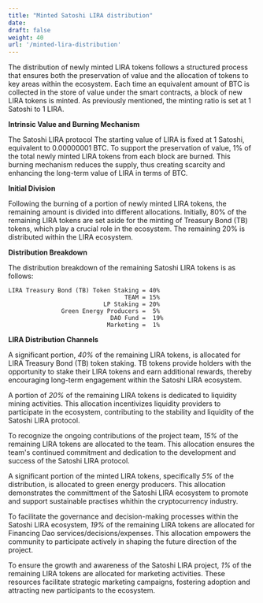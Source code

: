 ```yaml
---
title: "Minted Satoshi LIRA distribution"
date:
draft: false
weight: 40
url: '/minted-lira-distribution'
---
```


The distribution of newly minted LIRA tokens follows a structured
process that ensures both the preservation of value and the allocation
of tokens to key areas within the ecosystem. Each time an equivalent
amount of BTC is collected in the store of value under the smart
contracts, a block of new LIRA tokens is minted. As previously
mentioned, the minting ratio is set at 1 Satoshi to 1 LIRA.

**Intrinsic Value and Burning Mechanism**

The Satoshi LIRA protocol
The starting value of LIRA is fixed at 1 Satoshi, equivalent to
0.00000001 BTC. To support the preservation of value, 1% of the total
newly minted LIRA tokens from each block are burned. This burning
mechanism reduces the supply, thus creating scarcity and enhancing the
long-term value of LIRA in terms of BTC.

**Initial Division**

Following the burning of a portion of newly
minted LIRA tokens, the remaining amount is divided into different
allocations. Initially, 80% of the remaining LIRA tokens are set aside
for the minting of Treasury Bond (TB) tokens, which play a crucial
role in the ecosystem. The remaining 20% is distributed within the
LIRA ecosystem.

**Distribution Breakdown**

The distribution breakdown of the
remaining Satoshi LIRA tokens is as follows:


    LIRA Treasury Bond (TB) Token Staking = 40%
                                     TEAM = 15%                              
                               LP Staking = 20%
                   Green Energy Producers =  5%
                                 DAO Fund =  19%
                                Marketing =  1%


**LIRA Distribution Channels**

A significant portion, *40%* of the remaining LIRA tokens, is
allocated for LIRA Treasury Bond (TB) token staking. TB tokens provide
holders with the opportunity to stake their LIRA tokens and earn
additional rewards, thereby encouraging long-term engagement within
the Satoshi LIRA ecosystem.

A portion of *20%* of the remaining LIRA tokens
is dedicated to liquidity mining activities. This allocation
incentivizes liquidity providers to participate in the ecosystem,
contributing to the stability and liquidity of the Satoshi LIRA
protocol.

To recognize the ongoing contributions of the project
team, *15%* of the remaining LIRA tokens are allocated to the team. This
allocation ensures the team's continued commitment and dedication to
the development and success of the Satoshi LIRA protocol.

A significant portion of the minted LIRA tokens, specifically *5%* of the
distribution, is allocated to green energy producers. This allocation demonstrates
the committment of the Satoshi LIRA ecosystem to promote and support sustainable
practises whithin the cryptocurrency industry.

To facilitate the governance and decision-making processes within the Satoshi LIRA
ecosystem, *19%* of the remaining LIRA tokens are allocated for
Financing Dao services/decisions/expenses. This allocation empowers the
community to participate actively in shaping the future direction of
the project.

To ensure the growth and awareness of the Satoshi
LIRA project, *1%* of the remaining LIRA tokens are allocated for
marketing activities. These resources facilitate strategic marketing
campaigns, fostering adoption and attracting new participants to the
ecosystem.







